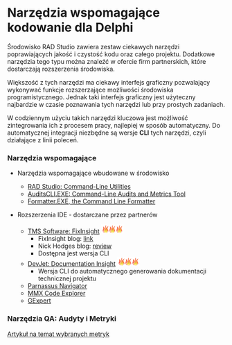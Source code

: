 # Narzędzia wspomagające kodowanie dla Delphi

Środowisko RAD Studio zawiera zestaw ciekawych narzędzi poprawiających jakość i czystość kodu oraz całego projektu. Dodatkowe narzędzia tego typu można znaleźć w ofercie firm partnerskich, które dostarczają rozszerzenia środowiska.

Większość z tych narzędzi ma ciekawy interfejs graficzny pozwalający wykonywać funkcje rozszerzające możliwości środowiska programistycznego. Jednak taki interfejs graficzny jest użyteczny najbardzie w czasie poznawania tych narzędzi lub przy prostych zadaniach.

W codziennym użyciu takich narzędzi kluczowa jest możliwość zintegrowania ich z procesem pracy, najlepiej w sposób automatyczny. Do automatycznej integracji niezbędne są wersje **CLI** tych narzędzi, czyli działające z linii poleceń.

### Narzędzia wspomagające

* Narzędzia wspomagające wbudowane w środowisko
    * [RAD Studio: Command-Line Utilities](http://docwiki.embarcadero.com/RADStudio/Tokyo/en/Command-Line_Utilities_Index)
    * [AuditsCLI.EXE: Command-Line Audits and Metrics Tool](http://docwiki.embarcadero.com/RADStudio/Tokyo/en/AuditsCLI.EXE,_the_Command_Line_Audits_and_Metrics_Tool)
    * [Formatter.EXE, the Command Line Formatter](http://docwiki.embarcadero.com/RADStudio/Tokyo/en/Formatter.EXE,_the_Command_Line_Formatter)

* Rozszerzenia IDE - dostarczane przez partnerów
    * [TMS Software: FixInsight](https://www.tmssoftware.com/site/fixinsight.asp) ![HOT](./assets/images/hot21.png)
        * FixInsight blog: [link](http://sourceoddity.com/blog/)
        * Nick Hodges blog: [review](http://www.codingindelphi.com/blog/review-fixinsight/)
        * Dostępna jest wersja CLI
    * [DevJet: Documentation Insight](http://www.devjetsoftware.com/products/documentation-insight/) ![HOT](./assets/images/hot21.png)
        * Wersja CLI do automatycznego generowania dokumentacji technicznej projektu
    * [Parnassus Navigator](https://parnassus.co/delphi-tools/parnassus-navigator/)
    * [MMX Code Explorer](https://www.mmx-delphi.de)
    * [GExpert](http://www.gexperts.org)


### Narzędzia QA: Audyty i Metryki

[Artykuł na temat wybranych metryk](./AuditsAndMetrics.md)

